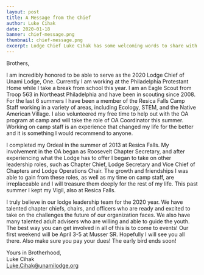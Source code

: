 ```yaml
---
layout: post
title: A Message from the Chief
author: Luke Cihak
date: 2020-01-18
banner: chief-message.png
thumbnail: chief-message.png
excerpt: Lodge Chief Luke Cihak has some welcoming words to share with the members of Unami Lodge, One.
---
```


Brothers,

I am incredibly honored to be able to serve as the 2020 Lodge Chief of Unami Lodge, One. Currently I am working at the Philadelphia Protestant Home while I take a break from school this year. I am an Eagle Scout from Troop 563 in Northeast Philadelphia and have been in scouting since 2008. For the last 6 summers I have been a member of the Resica Falls Camp Staff working in a variety of areas, including Ecology, STEM, and the Native American Village. I also volunteered my free time to help out with the OA program at camp and will take the role of OA Coordinator this summer. Working on camp staff is an experience that changed my life for the better and it is something I would recommend to anyone. 

I completed my Ordeal in the summer of 2013 at Resica Falls. My involvement in the OA began as Roosevelt Chapter Secretary, and after experiencing what the Lodge has to offer I began to take on other leadership roles, such as Chapter Chief, Lodge Secretary and Vice Chief of Chapters and Lodge Operations Chair. The growth and friendships I was able to gain from these roles, as well as my time on camp staff, are irreplaceable and I will treasure them deeply for the rest of my life. This past summer I kept my Vigil, also at Resica Falls.

I truly believe in our lodge leadership team for the 2020 year. We have talented chapter chiefs, chairs, and officers who are ready and excited to take on the challenges the future of our organization faces. We also have many talented adult advisers who are willing and able to guide the youth. The best way you can get involved in all of this is to come to events! Our first weekend will be April 3-5 at Musser SR. Hopefully I will see you all there. Also make sure you pay your dues! The early bird ends soon!

Yours in Brotherhood,<br>
Luke Cihak<br>
Luke.Cihak@unamilodge.org

